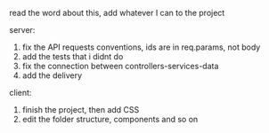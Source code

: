 

read the word about this, add whatever I can to the project



server:

1. fix the API requests conventions, ids are in req.params, not body
2. add the tests that i didnt do
3. fix the connection between controllers-services-data
4. add the delivery


client:

1. finish the project, then add CSS
2. edit the folder structure, components and so on
